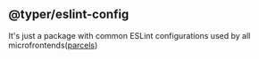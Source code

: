 ## @typer/eslint-config

It's just a package with common ESLint configurations used by all microfrontends([parcels](https://single-spa.js.org/docs/parcels-overview))

